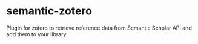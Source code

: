 # semantic-zotero
Plugin for zotero to retrieve reference data from Semantic Scholar API and add them to your library
